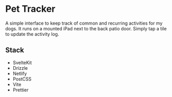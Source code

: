 # Pet Tracker

A simple interface to keep track of common and recurring activities for my dogs. It runs on a mounted iPad next to the back patio door. Simply tap a tile to update the activity log.

## Stack

- SvelteKit
- Drizzle
- Netlify
- PostCSS
- Vite
- Prettier
